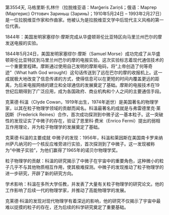 第3554天, 马格里斯·扎林什（拉脱维亚语：Marģeris Zariņš；俄语：Маргер (Маргерис) Оттович Зариньш (Заринь)；1910年5月24日 – 1993年2月27日）是一位拉脱维亚作家和作曲家。他被认为是拉脱维亚文学中后现代主义风格的第一位代表。


1844年：美国发明家塞缪尔·摩斯完成从华盛顿哥伦比亚特区向马里兰州巴尔的摩发送电报的实验。

1844年5月24日，美国发明家塞缪尔·摩斯（Samuel Morse）成功完成了从华盛顿哥伦比亚特区到马里兰州巴尔的摩的电报实验。这次实验标志着现代通信技术的一个重要里程碑。摩斯通过使用自己发明的摩斯电码，将“上帝创造了何等奇迹”（What hath God wrought）这句话传送到了远在巴尔的摩的收报机上。这一成就极大地改变了信息传递的方式，使得信息可以在更短的时间内覆盖更远的距离，为后来电报网络的建立和全球通信的发展奠定了基础。摩斯的电报技术在19世纪后期得到了广泛应用，成为各国政府、商业机构和个人之间的主要通信手段。

克莱德·科溫（Clyde Cowan，1919年出生，1974年逝世）是美国著名的物理学家，以其在粒子物理学领域的贡献而闻名。科溫最著名的成就是与弗雷德里克·莱因斯（Frederick Reines）合作，首次成功探测到中微子这一基本粒子。这一突破性的发现证实了中微子的存在，验证了恩里科·费米（Enrico Fermi）提出的弱相互作用理论，并为粒子物理学的发展奠定了基础。

克莱德·科溫的主要成就
中微子的发现：1956年，科溫和莱因斯在美国南卡罗来纳州萨凡纳河的一个核反应堆旁进行实验，首次探测到了中微子。这一发现被称为“中微子实验”，为他们赢得了1965年的诺贝尔物理学奖。

粒子物理学的贡献：科溫的研究揭示了中微子在宇宙中的重要角色，这种微小的粒子几乎不与其他物质相互作用，使其极难探测。中微子的发现推动了粒子物理学的进一步研究，开辟了新的研究方向。

学术影响：科溫在多所大学任教，并发表了大量有关粒子物理学的研究论文。他的工作影响了后续一代的物理学家，并推动了高能物理学的发展。

克莱德·科溫的发现对现代物理学有着深远的影响，他的研究不仅揭示了宇宙中最难以捉摸的粒子的存在，还为后续的科学研究奠定了重要基础。